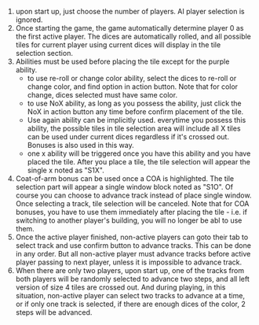 1. upon start up, just choose the number of players. AI player selection is ignored.
2. Once starting the game, the game automatically determine player 0 as the first active player. The dices are automatically rolled, and all possible tiles for current player using current dices will display in the tile selection section.
3. Abilities must be used before placing the tile except for the purple ability.
   - to use re-roll or change color ability, select the dices to re-roll or change color, and find option in action button. Note that for color change, dices selected must have same color.
   - to use NoX ability, as long as you possess the ability, just click the NoX in action button any time before confirm placement of the tile.
   - Use again ability can be implicitly used. everytime you possess this ability, the possible tiles in tile selection area will include all X tiles can be used under current dices regardless if it's crossed out. Bonuses is also used in this way.
   - one x ability will be triggered once you have this ability and you have placed the tile. After you place a tile, the tile selection will appear the single x noted as "S1X".
4. Coat-of-arm bonus can be used once a COA is highlighted. The tile selection part will appear a single window block noted as "S1O". Of course you can choose to advance track instead of place single window. Once selecting a track, tile selection will be canceled. Note that for COA bonuses, you have to use them immediately after placing the tile - i.e. if switching to another player's building, you will no longer be abl to use them.
5. Once the active player finished, non-active players can goto their tab to select track and use confirm button to advance tracks. This can be done in any order. But all non-active player must advance tracks before active player passing to next player, unless it is impossible to advance track.
6. When there are only two players, upon start up, one of the tracks from both players will be randomly selected to advance two steps, and all left version of size 4 tiles are crossed out. And during playing, in this situation, non-active player can select two tracks to advance at a time, or if only one track is selected, if there are enough dices of the color, 2 steps will be advanced.